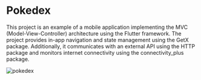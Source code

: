 # Pokedex

This project is an example of a mobile application implementing the MVC (Model-View-Controller) architecture using the Flutter framework. The project provides in-app navigation and state management using the GetX package. Additionally, it communicates with an external API using the HTTP package and monitors internet connectivity using the connectivity_plus package.

![pokedex](https://github.com/sumeyyekilincc/Pokedex-Getx/assets/143969693/6796e2a8-de2a-45a7-8859-f23994378db6)
